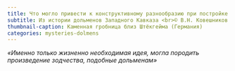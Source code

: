 ```yaml
---
title: Что могло привести к конструктивному разнообразию при постройке дольменов на Западном Кавказе?
subtitle: Из истории дольменов Западного Кавказа <br>© В.Н. Ковешников
thumbnail-caption: Каменная гробница близ Штёкгейма (Германия)
categories: mysteries-dolmens
---
```

_«Именно только жизненно необходимая идея, могла породить произведение зодчества, подобные дольменам»_

